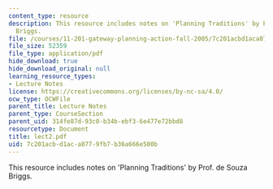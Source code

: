 ```yaml
---
content_type: resource
description: This resource includes notes on 'Planning Traditions' by Prof. de Souza
  Briggs.
file: /courses/11-201-gateway-planning-action-fall-2005/7c201acbd1aca0779fb7b36a666e500b_lect2.pdf
file_size: 52359
file_type: application/pdf
hide_download: true
hide_download_original: null
learning_resource_types:
- Lecture Notes
license: https://creativecommons.org/licenses/by-nc-sa/4.0/
ocw_type: OCWFile
parent_title: Lecture Notes
parent_type: CourseSection
parent_uid: 314fe87d-93c0-b34b-ebf3-6e477e72bbd8
resourcetype: Document
title: lect2.pdf
uid: 7c201acb-d1ac-a077-9fb7-b36a666e500b
---
```

This resource includes notes on 'Planning Traditions' by Prof. de Souza Briggs.